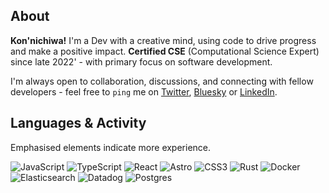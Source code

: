 <!--
**visua1hue/visua1hue** is a special repository because its `README.md` (this file) appears on your GitHub profile.
-->

## About
**Kon'nichiwa!** I'm a Dev with a creative mind, using code to drive progress and make a positive impact. **Certified CSE** (Computational Science Expert) since late 2022' - with primary focus on software development.

I'm always open to collaboration, discussions, and connecting with fellow developers - feel free to `ping` me on [Twitter](https://twitter.com/visua1hue), [Bluesky](https://bsky.app/profile/visua1hue.bsky.social) or [LinkedIn](https://www.linkedin.com/in/michaelhuebel/).


## Languages & Activity
Emphasised elements indicate more experience.

![JavaScript](https://img.shields.io/badge/javascript-%23000000.svg?style=for-the-badge&logo=javascript&logoColor=white&color=2f81f7)
![TypeScript](https://img.shields.io/badge/typescript-%23000000.svg?style=for-the-badge&logo=typescript&logoColor=white)
![React](https://img.shields.io/badge/react-%23000000.svg?style=for-the-badge&logo=react&logoColor=white)
![Astro](https://img.shields.io/badge/astro-%23000000.svg?style=for-the-badge&logo=astro&logoColor=white&color=2f81f7)
![CSS3](https://img.shields.io/badge/css-%23000000.svg?style=for-the-badge&logo=css3&logoColor=white&color=2f81f7)
![Rust](https://img.shields.io/badge/rust-%23000000.svg?style=for-the-badge&logo=rust&logoColor=white&color=2f81f7)
![Docker](https://img.shields.io/badge/docker-%23000000.svg?style=for-the-badge&logo=docker&logoColor=white)
![Elasticsearch](https://img.shields.io/badge/elastic-%23000000.svg?style=for-the-badge&logo=elastic&logoColor=white)
![Datadog](https://img.shields.io/badge/datadog-%23000000.svg?style=for-the-badge&logo=datadog&logoColor=white)
![Postgres](https://img.shields.io/badge/postgres-%23000000.svg?style=for-the-badge&logo=postgresql&logoColor=white&color=2f81f7)
